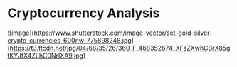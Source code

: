 # Cryptocurrency Analysis

![image](https://www.shutterstock.com/image-vector/set-gold-silver-crypto-currencies-600nw-775898248.jpg](https://t3.ftcdn.net/jpg/04/68/35/26/360_F_468352674_XFsZXwhCBrX85gtKYJfX4ZLhC0NrIXA9.jpg)
